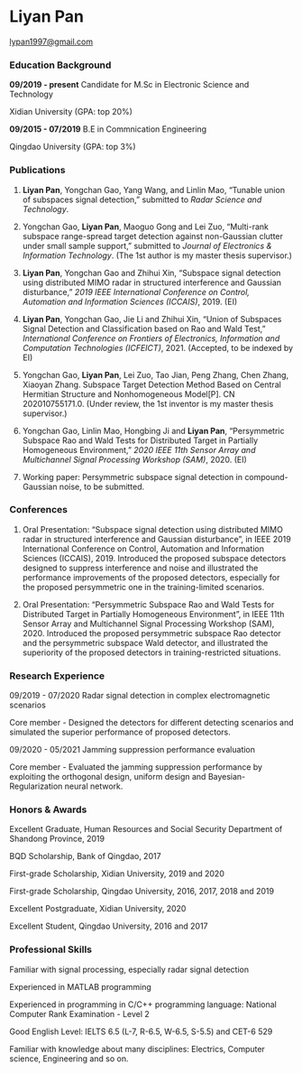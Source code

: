 # Liyan Pan

lypan1997@gmail.com

### Education Background

**09/2019 - present**    Candidate for M.Sc in Electronic Science and Technology

Xidian University (GPA: top 20%)
                   
**09/2015 - 07/2019**    B.E in Commnication Engineering

Qingdao University (GPA: top 3%)
                   
### Publications

1. **Liyan Pan**, Yongchan Gao, Yang Wang, and Linlin Mao, “Tunable union of subspaces signal detection,” submitted to _Radar Science and Technology_.

2. Yongchan Gao, **Liyan Pan**, Maoguo Gong and Lei Zuo, “Multi-rank subspace range-spread target detection against non-Gaussian clutter under small sample support,” submitted to _Journal of Electronics & Information Technology_. (The 1st author is my master thesis supervisor.)

3. **Liyan Pan**, Yongchan Gao and Zhihui Xin, “Subspace signal detection using distributed MIMO radar in structured interference and Gaussian disturbance,” _2019 IEEE International Conference on Control, Automation and Information Sciences (ICCAIS)_, 2019. (EI)

4. **Liyan Pan**, Yongchan Gao, Jie Li and Zhihui Xin, “Union of Subspaces Signal Detection and Classification based on Rao and Wald Test,” _International Conference on Frontiers of Electronics, Information and Computation Technologies (ICFEICT)_, 2021. (Accepted, to be indexed by EI)

5. Yongchan Gao, **Liyan Pan**, Lei Zuo, Tao Jian, Peng Zhang, Chen Zhang, Xiaoyan Zhang. Subspace Target Detection Method Based on Central Hermitian Structure and Nonhomogeneous Model[P]. CN 202010755171.0. (Under review, the 1st inventor is my master thesis supervisor.)

6. Yongchan Gao, Linlin Mao, Hongbing Ji and **Liyan Pan**, “Persymmetric Subspace Rao and Wald Tests for Distributed Target in Partially Homogeneous Environment,” _2020 IEEE 11th Sensor Array and Multichannel Signal Processing Workshop (SAM)_, 2020. (EI)

7. Working paper: Persymmetric subspace signal detection in compound-Gaussian noise, to be submitted.

### Conferences

1. Oral Presentation: “Subspace signal detection using distributed MIMO radar in structured interference and Gaussian disturbance”, in IEEE 2019 International Conference on Control, Automation and Information Sciences (ICCAIS), 2019. Introduced the proposed subspace detectors designed to suppress interference and noise and illustrated the performance improvements of the proposed detectors, especially for the proposed persymmetric one in the training-limited scenarios.

2. Oral Presentation: “Persymmetric Subspace Rao and Wald Tests for Distributed Target in Partially Homogeneous Environment”, in IEEE 11th Sensor Array and Multichannel Signal Processing Workshop (SAM), 2020. Introduced the proposed persymmetric subspace Rao detector and the persymmetric subspace Wald detector, and illustrated the superiority of the proposed detectors in training-restricted situations.

### Research Experience

09/2019 - 07/2020   Radar signal detection in complex electromagnetic scenarios

Core member - Designed the detectors for different detecting scenarios and simulated the superior performance of proposed detectors.

09/2020 - 05/2021   Jamming suppression performance evaluation

Core member - Evaluated the jamming suppression performance by exploiting the orthogonal design, uniform design and Bayesian-Regularization neural network.

### Honors & Awards

Excellent Graduate, Human Resources and Social Security Department of Shandong Province, 2019

BQD Scholarship, Bank of Qingdao, 2017

First-grade Scholarship, Xidian University, 2019 and 2020

First-grade Scholarship, Qingdao University, 2016, 2017, 2018 and 2019

Excellent Postgraduate, Xidian University, 2020

Excellent Student, Qingdao University, 2016 and 2017

### Professional Skills

Familiar with signal processing, especially radar signal detection

Experienced in MATLAB programming

Experienced in programming in C/C++ programming language: National Computer Rank Examination - Level 2

Good English Level: IELTS 6.5 (L-7, R-6.5, W-6.5, S-5.5) and CET-6 529

Familiar with knowledge about many disciplines: Electrics, Computer science, Engineering and so on.
